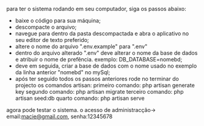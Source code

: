 para ter o sistema rodando em seu computador, siga os passos abaixo:
  * baixe o código para sua máquina;
  * descompacte o arquivo;
  * navegue para dentro da pasta descompactada e abra o aplicativo no seu editor de texto preferido;
  * altere o nome do arquivo ".env.example" para ".env"
  * dentro do arquivo alterado ".env" deve alterar o nome da base de dados e atribuir o nome de prefência. exemplo: DB_DATABASE=nomebd;
  * deve em seguida, criar a base de dados com o nome usado no exemplo da linha anterior "nomebd" no mySql;
  * após ter seguido todos os passos anteriores rode no terminar do projecto os comandos artisan:
              primeiro comando: php artisan generate key
              segundo comando: php artisan migrate
              terceiro comando: php artisan seed:db
              quarto comando: php artisan serve

agora pode testar o sistema.
o acesso de administracção-> email:macie@gmail.com, senha:12345678